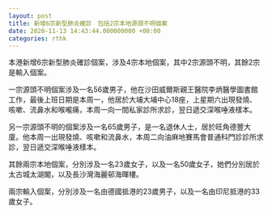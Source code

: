 ```yaml
---
layout: post
title: 新增6宗新型肺炎確診　包括2宗本地源頭不明個案
date: 2020-11-13 14:43:44.000000000 +08:00
categories: rthk
---
```


本港新增6宗新型肺炎確診個案，涉及4宗本地個案，其中2宗源頭不明，其餘2宗是輸入個案。

一宗源頭不明個案涉及一名56歲男子，他在沙田威爾斯親王醫院李炳醫學圖書館工作，最後上班日期是本周一，他居於大埔大埔中心18座，上星期六出現發燒、咳嗽、流鼻水和喉嚨痛，本周一向一間私家診所求診，翌日遞交深喉唾液樣本。

另一宗源頭不明的個案涉及一名65歲男子，是一名退休人士，居於旺角德豐大廈。他本周一出現發燒、咳嗽和流鼻水，本周二向油麻地賽馬會普通科門診診所求診，翌日遞交深喉唾液樣本。

其餘兩宗本地個案，分別涉及一名23歲女子，以及一名50歲女子，她們分別居於太古城太湖閣，以及長沙灣海麗邨海暉樓。

兩宗輸入個案，分別涉及一名由德國抵港的23歲男子，以及一名由印尼抵港的33歲女子。
